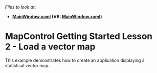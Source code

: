 <!-- default file list -->
*Files to look at*:

* **[MainWindow.xaml](./CS/MapControl_Lesson2/MainWindow.xaml) (VB: [MainWindow.xaml](./VB/MapControl_Lesson2/MainWindow.xaml))**
<!-- default file list end -->
# MapControl Getting Started Lesson 2 - Load a vector map


This example demonstrates how to create an application displaying a statistical vector map.

<br/>


